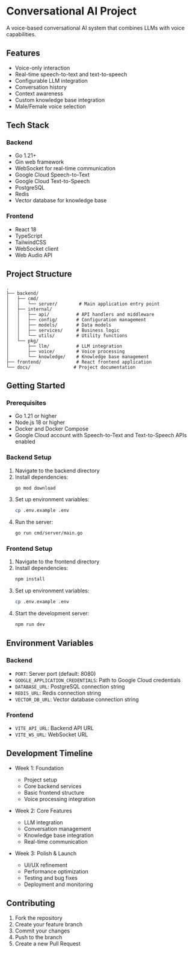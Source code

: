 # Conversational AI Project

A voice-based conversational AI system that combines LLMs with voice capabilities.

## Features

- Voice-only interaction
- Real-time speech-to-text and text-to-speech
- Configurable LLM integration
- Conversation history
- Context awareness
- Custom knowledge base integration
- Male/Female voice selection

## Tech Stack

### Backend

- Go 1.21+
- Gin web framework
- WebSocket for real-time communication
- Google Cloud Speech-to-Text
- Google Cloud Text-to-Speech
- PostgreSQL
- Redis
- Vector database for knowledge base

### Frontend

- React 18
- TypeScript
- TailwindCSS
- WebSocket client
- Web Audio API

## Project Structure

```
.
├── backend/
│   ├── cmd/
│   │   └── server/        # Main application entry point
│   ├── internal/
│   │   ├── api/          # API handlers and middleware
│   │   ├── config/       # Configuration management
│   │   ├── models/       # Data models
│   │   ├── services/     # Business logic
│   │   └── utils/        # Utility functions
│   └── pkg/
│       ├── llm/          # LLM integration
│       ├── voice/        # Voice processing
│       └── knowledge/    # Knowledge base management
├── frontend/             # React frontend application
└── docs/                # Project documentation
```

## Getting Started

### Prerequisites

- Go 1.21 or higher
- Node.js 18 or higher
- Docker and Docker Compose
- Google Cloud account with Speech-to-Text and Text-to-Speech APIs enabled

### Backend Setup

1. Navigate to the backend directory
2. Install dependencies:
   ```bash
   go mod download
   ```
3. Set up environment variables:
   ```bash
   cp .env.example .env
   ```
4. Run the server:
   ```bash
   go run cmd/server/main.go
   ```

### Frontend Setup

1. Navigate to the frontend directory
2. Install dependencies:
   ```bash
   npm install
   ```
3. Set up environment variables:
   ```bash
   cp .env.example .env
   ```
4. Start the development server:
   ```bash
   npm run dev
   ```

## Environment Variables

### Backend

- `PORT`: Server port (default: 8080)
- `GOOGLE_APPLICATION_CREDENTIALS`: Path to Google Cloud credentials
- `DATABASE_URL`: PostgreSQL connection string
- `REDIS_URL`: Redis connection string
- `VECTOR_DB_URL`: Vector database connection string

### Frontend

- `VITE_API_URL`: Backend API URL
- `VITE_WS_URL`: WebSocket URL

## Development Timeline

- Week 1: Foundation

  - Project setup
  - Core backend services
  - Basic frontend structure
  - Voice processing integration

- Week 2: Core Features

  - LLM integration
  - Conversation management
  - Knowledge base integration
  - Real-time communication

- Week 3: Polish & Launch
  - UI/UX refinement
  - Performance optimization
  - Testing and bug fixes
  - Deployment and monitoring

## Contributing

1. Fork the repository
2. Create your feature branch
3. Commit your changes
4. Push to the branch
5. Create a new Pull Request
